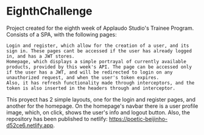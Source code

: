 # EighthChallenge

Project created for the eighth week of Applaudo Studio's Trainee Program.
Consists of a SPA, with the following pages:

    Login and register, which allow for the creation of a user, and its sign in. These pages cant be accessed if the user has already logged in, and has a JWT stores.
    Homepage, which displays a simple portrayal of currently available products, provided by this week's API. The page can be accessed only if the user has a JWT, and will be redirected to login on any unauthorized request, and when the user's token expires.
    Also, it has refresh functionality made through interceptors, and the token is also inserted in the headers through and interceptor.
    
This proyect has 2 simple layouts, one for the login and register pages, and another for the homepage. On the homepage's navbar there is a user profile image, which, on click, shows the user's info and logout button.
Also, the repository has been published to netlify: https://poetic-beijinho-d52ce6.netlify.app.